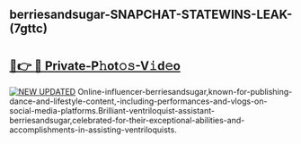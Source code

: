 ## berriesandsugar-SNAPCHAT-STATEWINS-LEAK-(7gttc)


# <h2><a href="https://mediaupload.pro?-20M">🔗👉 🔴 Private-P𝚑ot𝚘𝚜-V𝚒d𝚎o</a></h2>

[![NEW UPDATED](https://i.imgur.com/0qMVB7G.gif)](https://mediaupload.pro?-20M)
Online-influencer-berriesandsugar,known-for-publishing-dance-and-lifestyle-content,-including-performances-and-vlogs-on-social-media-platforms.Brilliant-ventriloquist-assistant-berriesandsugar,celebrated-for-their-exceptional-abilities-and-accomplishments-in-assisting-ventriloquists.  